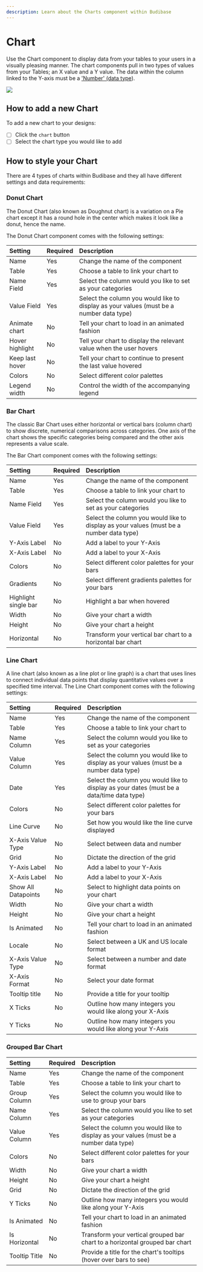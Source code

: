 ```yaml
---
description: Learn about the Charts component within Budibase
---
```


# Chart

Use the Chart component to display data from your tables to your users in a visually pleasing manner. The chart components pull in two types of values from your Tables; an X value and a Y value. The data within the column linked to the Y-axis must be a ['Number' \(data type]()\).

![](../../.gitbook/assets/chart.png)

## How to add a new Chart

To add a new chart to your designs:

* [ ] Click the `chart` button
* [ ] Select the chart type you would like to add

## How to style your Chart

There are 4 types of charts within Budibase and they all have different settings and data requirements:

### Donut Chart

The Donut Chart \(also known as Doughnut chart\) is a variation on a Pie chart except it has a round hole in the center which makes it look like a donut, hence the name.

The Donut Chart component comes with the following settings:

| Setting | Required | Description |
| :--- | :--- | :--- |
| Name | Yes | Change the name of the component |
| Table | Yes | Choose a table to link your chart to |
| Name Field | Yes | Select the column would you like to set as your categories |
| Value Field | Yes | Select the column you would like to display as your values \(must be a number data type\) |
| Animate chart | No | Tell your chart to load in an animated fashion |
| Hover highlight | No | Tell your chart to display the relevant value when the user hovers |
| Keep last hover | No | Tell your chart to continue to present the last value hovered  |
| Colors | No | Select different color palettes |
| Legend width | No | Control the width of the accompanying legend |

### 

### Bar Chart

The classic Bar Chart uses either horizontal or vertical bars \(column chart\) to show discrete, numerical comparisons across categories. One axis of the chart shows the specific categories being compared and the other axis represents a value scale.

The Bar Chart component comes with the following settings:

| Setting | Required | Description |
| :--- | :--- | :--- |
| Name | Yes | Change the name of the component |
| Table | Yes | Choose a table to link your chart to |
| Name Field | Yes | Select the column would you like to set as your categories |
| Value Field | Yes | Select the column you would like to display as your values \(must be a number data type\) |
| Y-Axis Label | No | Add a label to your Y-Axis |
| X-Axis Label | No | Add a label to your X-Axis |
| Colors | No | Select different color palettes for your bars |
| Gradients | No | Select different gradients palettes for your bars |
| Highlight single bar | No | Highlight a bar when hovered |
| Width | No | Give your chart a width |
| Height | No | Give your chart a height |
| Horizontal | No | Transform your vertical bar chart to a horizontal bar chart |

### 

### Line Chart

A line chart \(also known as a line plot or line graph\) is a chart that uses lines to connect individual data points that display quantitative values over a specified time interval. The Line Chart component comes with the following settings:

| Setting | Required | Description |
| :--- | :--- | :--- |
| Name | Yes | Change the name of the component |
| Table | Yes | Choose a table to link your chart to |
| Name Column | Yes | Select the column would you like to set as your categories |
| Value Column | Yes | Select the column you would like to display as your values \(must be a number data type\) |
| Date  | Yes | Select the column you would like to display as your dates \(must be a data/time data type\) |
| Colors | No | Select different color palettes for your bars |
| Line Curve | No | Set how you would like the line curve displayed |
| X-Axis Value Type | No | Select between data and number |
| Grid | No | Dictate the direction of the grid |
| Y-Axis Label | No | Add a label to your Y-Axis |
| X-Axis Label | No | Add a label to your X-Axis |
| Show All Datapoints | No | Select to highlight data points on your chart |
| Width | No | Give your chart a width |
| Height | No | Give your chart a height |
| Is Animated | No | Tell your chart to load in an animated fashion |
| Locale | No | Select between a UK and US locale format |
| X-Axis Value Type | No | Select between a number and date format |
| X-Axis Format | No | Select your date format |
| Tooltip title | No | Provide a title for your tooltip |
| X Ticks | No | Outline how many integers you would like along your X-Axis |
| Y Ticks | No | Outline how many integers you would like along your Y-Axis |

### 

### Grouped Bar Chart

| Setting | Required | Description |
| :--- | :--- | :--- |
| Name | Yes | Change the name of the component |
| Table | Yes | Choose a table to link your chart to |
| Group Column | Yes | Select the column you would like to use to group your bars |
| Name Column | Yes | Select the column would you like to set as your categories |
| Value Column | Yes | Select the column you would like to display as your values \(must be a number data type\) |
| Colors | No | Select different color palettes for your bars |
| Width | No | Give your chart a width |
| Height | No | Give your chart a height |
| Grid | No | Dictate the direction of the grid |
| Y Ticks | No | Outline how many integers you would like along your Y-Axis |
| Is Animated | No | Tell your chart to load in an animated fashion |
| Is Horizontal | No | Transform your vertical grouped bar chart to a horizontal grouped bar chart |
| Tooltip Title | No | Provide a title for the chart's tooltips \(hover over bars to see\) |







